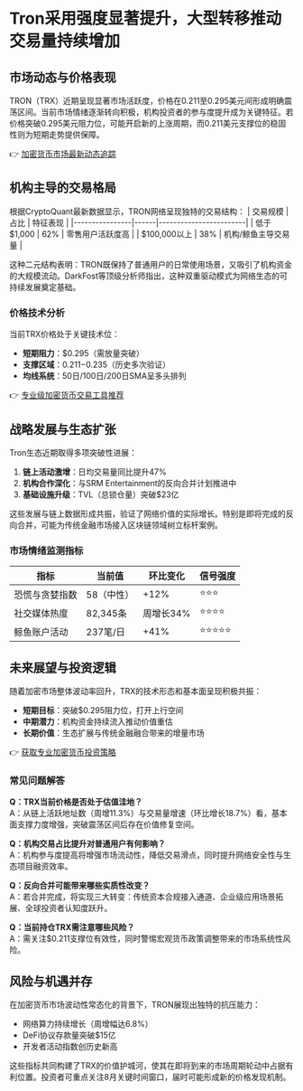 # Tron采用强度显著提升，大型转移推动交易量持续增加

## 市场动态与价格表现
TRON（TRX）近期呈现显著市场活跃度，价格在0.211至0.295美元间形成明确震荡区间。当前市场情绪逐渐转向积极，机构投资者的参与度提升成为关键特征。若价格突破0.295美元阻力位，可能开启新的上涨周期，而0.211美元支撑位的稳固性则为短期走势提供保障。

👉 [加密货币市场最新动态追踪](https://bit.ly/okx_welcome)

## 机构主导的交易格局
根据CryptoQuant最新数据显示，TRON网络呈现独特的交易结构：
| 交易规模       | 占比 | 特征表现               |
|----------------|------|------------------------|
| 低于$1,000     | 62%  | 零售用户活跃度高       |
| $100,000以上   | 38%  | 机构/鲸鱼主导交易量    |

这种二元结构表明：TRON既保持了普通用户的日常使用场景，又吸引了机构资金的大规模流动。DarkFost等顶级分析师指出，这种双重驱动模式为网络生态的可持续发展奠定基础。

### 价格技术分析
当前TRX价格处于关键技术位：
- **短期阻力**：$0.295（需放量突破）
- **支撑区域**：$0.211-$0.235（历史多次验证）
- **均线系统**：50日/100日/200日SMA呈多头排列

👉 [专业级加密货币交易工具推荐](https://bit.ly/okx_welcome)

## 战略发展与生态扩张
Tron生态近期取得多项突破性进展：
1. **链上活动激增**：日均交易量同比提升47%
2. **机构合作深化**：与SRM Entertainment的反向合并计划推进中
3. **基础设施升级**：TVL（总锁仓量）突破$23亿

这些发展与链上数据形成共振，验证了网络价值的实际增长。特别是即将完成的反向合并，可能为传统金融市场接入区块链领域树立标杆案例。

### 市场情绪监测指标
| 指标            | 当前值    | 环比变化  | 信号强度 |
|-----------------|-----------|-----------|----------|
| 恐慌与贪婪指数  | 58（中性）| +12%      | ⭐⭐⭐     |
| 社交媒体热度    | 82,345条  | 周增长34% | ⭐⭐⭐⭐    |
| 鲸鱼账户活动    | 237笔/日  | +41%      | ⭐⭐⭐⭐⭐   |

## 未来展望与投资逻辑
随着加密市场整体波动率回升，TRX的技术形态和基本面呈现积极共振：
- **短期目标**：突破$0.295阻力位，打开上行空间
- **中期潜力**：机构资金持续流入推动价值重估
- **长期价值**：生态扩展与传统金融融合带来的增量市场

👉 [获取专业加密货币投资策略](https://bit.ly/okx_welcome)

### 常见问题解答
**Q：TRX当前价格是否处于估值洼地？**  
A：从链上活跃地址数（周增11.3%）与交易量增速（环比增长18.7%）看，基本面支撑力度增强，突破震荡区间后存在价值修复空间。

**Q：机构交易占比提升对普通用户有何影响？**  
A：机构参与度提高将增强市场流动性，降低交易滑点，同时提升网络安全性与生态项目融资效率。

**Q：反向合并可能带来哪些实质性改变？**  
A：若合并完成，将实现三大转变：传统资本合规接入通道、企业级应用场景拓展、全球投资者认知度跃升。

**Q：当前持仓TRX需注意哪些风险？**  
A：需关注$0.211支撑位有效性，同时警惕宏观货币政策调整带来的市场系统性风险。

## 风险与机遇并存
在加密货币市场波动性常态化的背景下，TRON展现出独特的抗压能力：
- 网络算力持续增长（周增幅达6.8%）
- DeFi协议存款量突破$15亿
- 开发者活动指数创历史新高

这些指标共同构建了TRX的价值护城河，使其在即将到来的市场周期轮动中占据有利位置。投资者可重点关注8月关键时间窗口，届时可能形成新的价格发现机制。